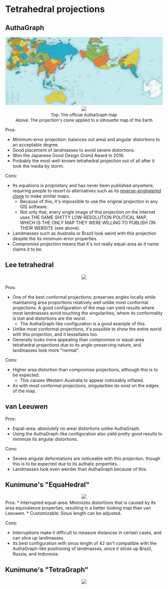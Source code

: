 # Tetrahedral projections

## AuthaGraph
<center><a href="/images/AuthMapHP3.jpg"><img src="/images/AuthMapHP3.jpg"></a></center>
<center><a href="https://chemistzombie.files.wordpress.com/2019/04/autha.png"><img src="https://chemistzombie.files.wordpress.com/2019/04/autha.png?w=1024"></a><br /><span style="font-size:10pt">Top: The official AuthaGraph map<br />Above: The projection's clone applied to a silhouette map of the Earth</span></center>

Pros:
* Minimum-error projection: balances out areal and angular distortions to an acceptable degree.
* Good placement of landmasses to avoid severe distortions.
* Won the Japanese Good Design Grand Award in 2016.
* Probably the most well-known tetrahedral projection out of all after it took the media by storm.

Cons:
* Its equations is proprietary and has never been published anywhere, requiring people to resort to alternatives such as its [reverse-engineered clone](https://kunimune.home.blog/2017/11/23/the-secrets-of-the-authagraph-revealed/) to make similar maps.
	* Because of this, it's impossible to use the original projection in any GIS software.
	* Not only that, every single image of this projection on the internet uses THE SAME SHITTY LOW-RESOLUTION POLITICAL MAP, WHICH IS THE ONLY MAP THEY WERE WILLING TO PUBLISH ON THEIR WEBSITE (see above).
* Landmasses such as Australia or Brazil look weird with this projection despite the its minimum-error properties.
* Compromise projection means that it's not really equal-area as it name claims it to be.

## Lee tetrahedral
<center><a href="https://chemistzombie.files.wordpress.com/2019/04/leetetra-authagraph.png"><img src="https://chemistzombie.files.wordpress.com/2019/04/leetetra-authagraph.png?w=1024"></a></center>

Pros:
* One of the best conformal projections: preserves angles locally while maintaining area proportions relatively well unlike most conformal projections. A good configuration of the map can yield results where most landmasses avoid touching the singularities, where its conformality is lost and distortions are the worst.
	* The AuthaGraph-like configuration is a good example of this.
* Unlike most conformal projections, it's possible to show the entire world with this projection, and it tessellates too.
* Generally looks more appealing than compromise or equal-area tetrahedral projections due to its angle-preserving nature, and landmasses look more "normal".

Cons:
* Higher area distortion than compromise projections, although this is to be expected.
	* This causes Western Australia to appear noticeably inflated.
* As with most conformal projections, singularities do exist on the edges of the map.

## van Leeuwen
Pros:
* Equal-area: absolutely no areal distortions unlike AuthaGraph.
* Using the AuthaGraph-like configuration also yield pretty good results to minimize its angular distortions.

Cons:
* Severe angular deformations are noticeable with this projection, though this is to be expected due to its authalic properties.
* Landmasses look even weirder than AuthaGraph because of this.

## Kunimune's "EquaHedral"
<center><a href="https://chemistzombie.files.wordpress.com/2019/04/equahedral-authagraph.png"><img src="https://chemistzombie.files.wordpress.com/2019/04/equahedral-authagraph.png?w=1024"></a></center>
Pros:
* Interrupted equal-area: Minimizes distortions that is caused by its area equivalence properties, resulting in a better looking map than van Leeuwen.
* Customizable: Sinus length can be adjusted.

Cons:
* Interruptions make it difficult to measure distances in certain cases, and can slice up landmasses.
* Its best configuration with sinus length of 42 isn't compatible with the AuthaGraph-like positioning of landmasses, since it slices up Brazil, Russia, and Indonesia.

## Kunimune's "TetraGraph"
<center><a href="https://chemistzombie.files.wordpress.com/2019/04/tetragraph-authagraph.png"><img src="https://chemistzombie.files.wordpress.com/2019/04/tetragraph-authagraph.png?w=1024"></a></center>
